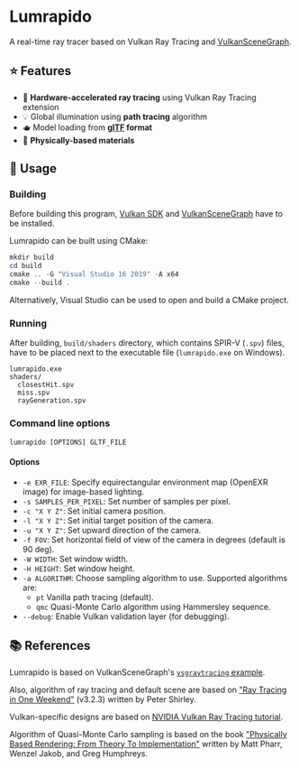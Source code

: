 # Lumrapido
A real-time ray tracer based on Vulkan Ray Tracing and [VulkanSceneGraph](https://github.com/vsg-dev/VulkanSceneGraph).

## :star: Features
- :volcano: **Hardware-accelerated ray tracing** using Vulkan Ray Tracing extension
- :bulb: Global illumination using **path tracing** algorithm
- :teapot: Model loading from **[glTF](https://github.com/KhronosGroup/glTF) format**
- :crystal_ball: **Physically-based materials**

## :rocket: Usage
### Building
Before building this program, [Vulkan SDK](https://www.lunarg.com/vulkan-sdk/) and [VulkanSceneGraph](https://github.com/vsg-dev/VulkanSceneGraph) have to be installed.

Lumrapido can be built using CMake:
```powershell
mkdir build
cd build
cmake .. -G "Visual Studio 16 2019" -A x64
cmake --build .
```

Alternatively, Visual Studio can be used to open and build a CMake project.

### Running
After building, `build/shaders` directory, which contains SPIR-V (`.spv`) files, have to be placed next to the executable file (`lumrapido.exe` on Windows).
```
lumrapido.exe
shaders/
  closestHit.spv
  miss.spv
  rayGeneration.spv
```

### Command line options
```
lumrapido [OPTIONS] GLTF_FILE
```
#### Options
- `-e EXR_FILE`: Specify equirectangular environment map (OpenEXR image) for image-based lighting.
- `-s SAMPLES_PER_PIXEL`: Set number of samples per pixel.
- `-c "X Y Z"`: Set initial camera position.
- `-l "X Y Z"`: Set initial target position of the camera.
- `-u "X Y Z"`: Set upward direction of the camera.
- `-f FOV`: Set horizontal field of view of the camera in degrees (default is 90 deg).
- `-W WIDTH`: Set window width.
- `-H HEIGHT`: Set window height.
- `-a ALGORITHM`: Choose sampling algorithm to use. Supported algorithms are:
  - `pt` Vanilla path tracing (default).
  - `qmc` Quasi-Monte Carlo algorithm using Hammersley sequence.
- `--debug`: Enable Vulkan validation layer (for debugging).


## :books: References
Lumrapido is based on VulkanSceneGraph's [`vsgraytracing` example](https://github.com/vsg-dev/vsgExamples/blob/master/examples/raytracing/vsgraytracing/vsgraytracing.cpp).

Also, algorithm of ray tracing and default scene are based on ["Ray Tracing in One Weekend"](https://raytracing.github.io/books/RayTracingInOneWeekend.html) (v3.2.3) written by Peter Shirley.

Vulkan-specific designs are based on [NVIDIA Vulkan Ray Tracing tutorial](https://nvpro-samples.github.io/vk_raytracing_tutorial_KHR/).

Algorithm of Quasi-Monte Carlo sampling is based on the book ["Physically Based Rendering: From Theory To Implementation"](https://www.pbr-book.org/3ed-2018/contents) written by Matt Pharr, Wenzel Jakob, and Greg Humphreys.
